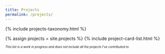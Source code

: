 ```yaml
---
title: Projects
permalink: /projects/
---
```


{% include projects-taxonomy.html %}

{% assign projects = site.projects %}
{% include project-card-list.html %}

<sub><sup>*This list is a work in progress and does not include all the projects I've contributed to.*</sup></sub>